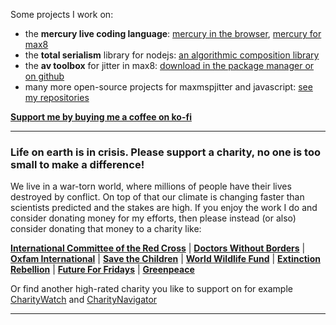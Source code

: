 Some projects I work on:

- the **mercury live coding language**: [mercury in the browser](https://mercury-playground.pages.dev), [mercury for max8](https://github.com/tmhglnd/mercury)
- the **total serialism** library for nodejs: [an algorithmic composition library](https://github.com/tmhglnd/total-serialism)
- the **av toolbox** for jitter in max8: [download in the package manager or on github](https://github.com/tmhglnd/av-toolbox)
- many more open-source projects for maxmspjitter and javascript: [see my repositories](https://github.com/tmhglnd?tab=repositories)

[**Support me by buying me a coffee on ko-fi**](https://ko-fi.com/tmhglnd)

---

### Life on earth is in crisis. Please support a charity, no one is too small to make a difference!

We live in a war-torn world, where millions of people have their lives destroyed by conflict. On top of that our climate is changing faster than scientists predicted and the stakes are high. If you enjoy the work I do and consider donating money for my efforts, then please instead (or also) consider donating that money to a charity like:

[**International Committee of the Red Cross**](https://www.icrc.org/en/donate) | [**Doctors Without Borders**](https://donate.doctorswithoutborders.org/secure/rr-donate-monthly-web?source=ADU2011U0W46) | [**Oxfam International**](https://www.oxfam.org/en?form=general) | [**Save the Children**](https://support.savethechildren.org/site/Donation2?df_id=1620&1620.donation=form1) | [**World Wildlife Fund**](https://protect.worldwildlife.org/page/65220/donate/1?en_og_source=Web_Donation&ea.tracking.id=Web_Topnav&supporter.appealCode=AWE2402OQ18299A01179RX) | [**Extinction Rebellion**](https://rebellion.global/) | [**Future For Fridays**](https://fridaysforfuture.org/what-we-do/contact-us/#countries) | [**Greenpeace**](https://engage.us.greenpeace.org/onlineactions/GB7jeaDze0eR5tWt3kWG_w2?sourceid=1015094)

Or find another high-rated charity you like to support on for example [CharityWatch](https://www.charitywatch.org/) and [CharityNavigator](https://www.charitynavigator.org/)

---

